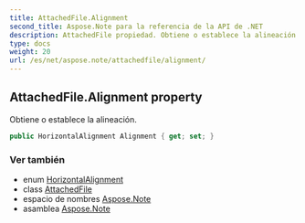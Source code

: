 ```yaml
---
title: AttachedFile.Alignment
second_title: Aspose.Note para la referencia de la API de .NET
description: AttachedFile propiedad. Obtiene o establece la alineación.
type: docs
weight: 20
url: /es/net/aspose.note/attachedfile/alignment/
---
```

## AttachedFile.Alignment property

Obtiene o establece la alineación.

```csharp
public HorizontalAlignment Alignment { get; set; }
```

### Ver también

* enum [HorizontalAlignment](../../horizontalalignment/)
* class [AttachedFile](../)
* espacio de nombres [Aspose.Note](../../attachedfile/)
* asamblea [Aspose.Note](../../../)


